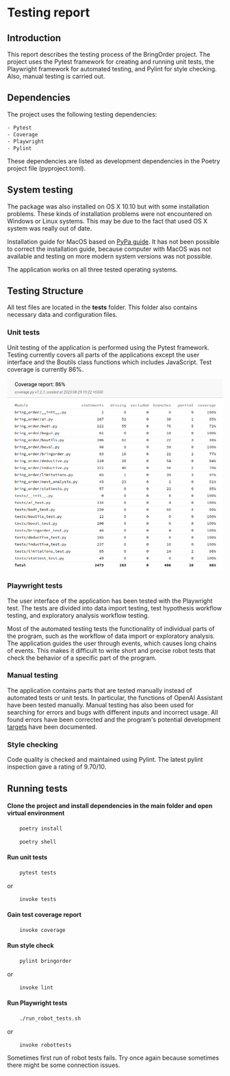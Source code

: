 # Testing report

## Introduction

This report describes the testing process of the BringOrder project. The project uses the Pytest framework for creating and running unit tests, the Playwright framework for automated testing, and Pylint for style checking. Also, manual testing is carried out.

## Dependencies

The project uses the following testing dependencies:

    - Pytest
    - Coverage
    - Playwright
    - Pylint

These dependencies are listed as development dependencies in the Poetry project file (pyproject.toml).

## System testing


The package was also installed on OS X 10.10 but with some installation problems. These kinds of installation problems were not encountered on Windows or Linux systems. This may be due to the fact that used OS X system was really out of date.

Installation guide for MacOS based on [PyPa guide](https://packaging.python.org/en/latest/tutorials/installing-packages/#installing-from-pypi). It has not been possible to correct the installation guide, because computer with MacOS was not available and testing on more modern system versions was not possible.

The application works on all three tested operating systems.

## Testing Structure

All test files are located in the __tests__ folder. This folder also contains necessary data and configuration files.

### Unit tests

Unit testing of the application is performed using the Pytest framework. Testing currently covers all parts of the applications except the user interface and the Boutils class functions which includes JavaScript. Test coverage is currently 86%.

![Coverage](./pictures/coverage_report.png)


### Playwright tests

The user interface of the application has been tested with the Playwright test. The tests are divided into data import testing, test hypothesis workflow testing, and exploratory analysis workflow testing.

Most of the automated testing tests the functionality of individual parts of the program, such as the workflow of data import or exploratory analysis. The application guides the user through events, which causes long chains of events. This makes it difficult to write short and precise robot tests that check the behavior of a specific part of the program.

### Manual testing

The application contains parts that are tested manually instead of automated tests or unit tests. In particular, the functions of OpenAI Assistant have been tested manually. Manual testing has also been used for searching for errors and bugs with different inputs and incorrect usage. All found errors have been corrected and the program's potential development [targets](./suggestions_for_improvement.md) have been documented.

### Style checking

Code quality is checked and maintained using Pylint. The latest pylint inspection gave a rating of 9.70/10.

## Running tests

#### Clone the project and install dependencies in the main folder and open virtual environment
```bash
    poetry install
```
```bash
    poetry shell
```
#### Run unit tests
```bash
    pytest tests
```
or 
```bash
    invoke tests
```
#### Gain test coverage report
```bash
    invoke coverage
```

#### Run style check
```bash
    pylint bringorder
```
or
```bash
    invoke lint
```
#### Run Playwright tests
```bash
    ./run_robot_tests.sh
```
or
```bash
    invoke robottests
```
Sometimes first run of robot tests fails. Try once again because sometimes there might be some connection issues.
